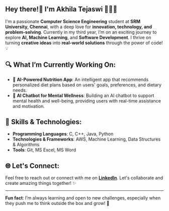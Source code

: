 
## Hey there!👋 I'm Akhila Tejaswi 👩‍💻🚀

I'm a passionate **Computer Science Engineering** student at **SRM University, Chennai**, with a deep love for **innovation, technology, and problem-solving**. Currently in my third year, I’m on an exciting journey to explore **AI, Machine Learning**, and **Software Development**. I thrive on turning **creative ideas** into **real-world solutions** through the power of code! 💡

## 🔍 What I’m Currently Working On:
- 🚀 **AI-Powered Nutrition App**: An intelligent app that recommends personalized diet plans based on users' goals, preferences, and dietary needs.
- 💬 **AI Chatbot for Mental Wellness**: Building an AI chatbot to support mental health and well-being, providing users with real-time assistance and motivation.

## 🌱 Skills & Technologies:
- **Programming Languages**: C, C++, Java, Python
- **Technologies & Frameworks**: AWS, Machine Learning, Data Structures & Algorithms
- **Tools**: Git, MS Excel, MS Word

## 🌐 Let's Connect:
Feel free to reach out or connect with me on **[LinkedIn](https://www.linkedin.com/in/akhila-tejaswi-y-5b4645214)**. Let's collaborate and create amazing things together! ✨

---

**Fun fact**: I’m always learning and open to new challenges, especially when they push me to think outside the box and grow! 🌟
